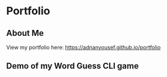 # Portfolio

## About Me
View my portfolio here: https://adnanyousef.github.io/portfolio

## Demo of my Word Guess CLI game
